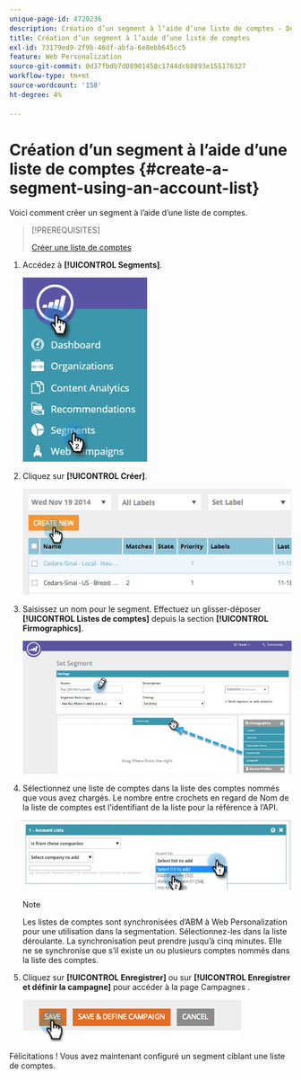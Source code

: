 ```yaml
---
unique-page-id: 4720236
description: Création d’un segment à l’aide d’une liste de comptes - Documents Marketo - Documentation du produit
title: Création d’un segment à l’aide d’une liste de comptes
exl-id: 73179ed9-2f9b-46df-abfa-6e8ebb645cc5
feature: Web Personalization
source-git-commit: 0d37fbdb7d08901458c1744dc68893e155176327
workflow-type: tm+mt
source-wordcount: '158'
ht-degree: 4%

---
```


# Création d’un segment à l’aide d’une liste de comptes {#create-a-segment-using-an-account-list}

Voici comment créer un segment à l’aide d’une liste de comptes.

>[!PREREQUISITES]
>
>[Créer une liste de comptes](/help/marketo/product-docs/target-account-management/target/account-lists.md)

1. Accédez à **[!UICONTROL Segments]**.

   ![](assets/new-dropdown-segments-hand-no-account-list.jpg)

1. Cliquez sur **[!UICONTROL Créer]**.

   ![](assets/image2014-11-19-19-3a33-3a47.png)

1. Saisissez un nom pour le segment. Effectuez un glisser-déposer **[!UICONTROL Listes de comptes]** depuis la section **[!UICONTROL Firmographics]**.

   ![](assets/set-segment-hands.jpg)

1. Sélectionnez une liste de comptes dans la liste des comptes nommés que vous avez chargés. Le nombre entre crochets en regard de Nom de la liste de comptes est l’identifiant de la liste pour la référence à l’API.

   ![](assets/select-list-for-segment-hands.jpg)

   >[!NOTE]
   >
   >Les listes de comptes sont synchronisées d’ABM à Web Personalization pour une utilisation dans la segmentation. Sélectionnez-les dans la liste déroulante. La synchronisation peut prendre jusqu’à cinq minutes. Elle ne se synchronise que s’il existe un ou plusieurs comptes nommés dans la liste des comptes.

1. Cliquez sur **[!UICONTROL Enregistrer]** ou sur **[!UICONTROL Enregistrer et définir la campagne]** pour accéder à la page Campagnes .

   ![](assets/image2014-11-19-19-3a48-3a20.png)

Félicitations ! Vous avez maintenant configuré un segment ciblant une liste de comptes.
